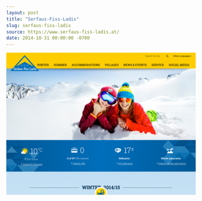 ```yaml
---
layout: post 
title: "Serfaus-Fiss-Ladis"
slug: serfaus-fiss-ladis
source: https://www.serfaus-fiss-ladis.at/
date: 2014-10-31 00:00:00 -0700
---
```


<img src="/screenshots/serfaus-fiss-ladis.jpg">
